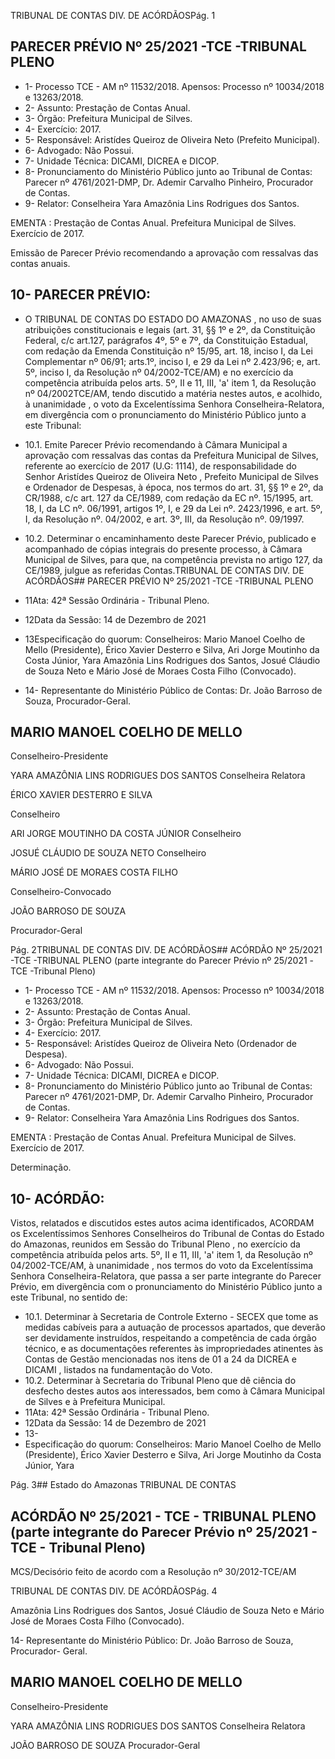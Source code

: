 TRIBUNAL DE CONTAS DIV. DE ACÓRDÃOSPág. 1

## PARECER PRÉVIO Nº 25/2021 -TCE -TRIBUNAL PLENO

- 1- Processo TCE - AM nº 11532/2018. Apensos: Processo nº  10034/2018 e 13263/2018.
- 2- Assunto: Prestação de Contas Anual.
- 3- Órgão: Prefeitura Municipal de Silves.
- 4- Exercício: 2017.
- 5- Responsável: Aristídes Queiroz de Oliveira Neto (Prefeito Municipal).
- 6- Advogado: Não Possui.
- 7- Unidade Técnica: DICAMI, DICREA e DICOP.
- 8- Pronunciamento  do  Ministério  Público  junto  ao  Tribunal  de  Contas: Parecer  nº 4761/2021-DMP,  Dr. Ademir Carvalho Pinheiro, Procurador de Contas.
- 9- Relator: Conselheira Yara Amazônia Lins Rodrigues dos Santos.

EMENTA :  Prestação  de  Contas  Anual.    Prefeitura Municipal de Silves.  Exercício de 2017.

Emissão de Parecer Prévio recomendando a aprovação com ressalvas das contas anuais.

## 10-  PARECER PRÉVIO:

- O  TRIBUNAL  DE  CONTAS  DO  ESTADO  DO  AMAZONAS ,  no  uso  de  suas atribuições constitucionais e legais (art. 31, §§ 1º e 2º, da Constituição Federal, c/c art.127, parágrafos 4º, 5º e 7º, da Constituição Estadual, com redação da Emenda Constituição nº 15/95,  art.  18,  inciso  I,  da  Lei  Complementar  nº  06/91;  arts.1º,  inciso  I,  e  29  da  Lei  nº 2.423/96;  e,  art.  5º,  inciso  I,  da  Resolução  nº  04/2002-TCE/AM)  e  no  exercício  da competência  atribuída  pelos  arts.  5º,  II  e  11,  III,  'a'  item  1,  da  Resolução  nº  04/2002TCE/AM, tendo discutido a matéria nestes autos, e acolhido, à unanimidade ,  o  voto  da Excelentíssima Senhora Conselheira-Relatora, em divergência com o pronunciamento do Ministério Público junto a este Tribunal:
- 10.1. Emite  Parecer  Prévio  recomendando  à  Câmara  Municipal  a aprovação  com  ressalvas das  contas  da  Prefeitura  Municipal  de Silves, referente ao exercício de 2017 (U.G: 1114), de responsabilidade do Senhor Aristídes Queiroz de Oliveira Neto , Prefeito  Municipal  de  Silves  e  Ordenador  de  Despesas,  à época, nos termos do art. 31, §§ 1º e 2º, da CR/1988, c/c art. 127 da CE/1989, com redação da EC nº. 15/1995, art. 18, I, da LC nº. 06/1991, artigos 1º, I, e 29 da Lei nº. 2423/1996, e art. 5º, I, da Resolução nº. 04/2002, e art. 3º, III, da Resolução nº. 09/1997.
- 10.2. Determinar o  encaminhamento  deste  Parecer  Prévio,  publicado  e acompanhado de cópias integrais  do  presente  processo,  à  Câmara Municipal de Silves, para que, na competência prevista no artigo 127, da CE/1989, julgue as referidas Contas.TRIBUNAL DE CONTAS DIV. DE ACÓRDÃOS## PARECER PRÉVIO Nº 25/2021 -TCE -TRIBUNAL PLENO

- 11Ata: 42ª Sessão Ordinária - Tribunal Pleno.
- 12Data da Sessão: 14 de Dezembro de 2021
- 13Especificação do quorum: Conselheiros: Mario Manoel Coelho de Mello (Presidente), Érico Xavier Desterro e Silva, Ari Jorge Moutinho da Costa Júnior, Yara Amazônia Lins Rodrigues dos Santos, Josué Cláudio de Souza Neto e Mário José de Moraes Costa Filho (Convocado).
- 14-  Representante  do  Ministério  Público  de  Contas: Dr. João  Barroso  de  Souza, Procurador-Geral.

## MARIO MANOEL COELHO DE MELLO

Conselheiro-Presidente

YARA AMAZÔNIA LINS RODRIGUES DOS SANTOS Conselheira Relatora

ÉRICO XAVIER DESTERRO E SILVA

Conselheiro

ARI JORGE MOUTINHO DA COSTA JÚNIOR Conselheiro

JOSUÉ CLÁUDIO DE SOUZA NETO Conselheiro

MÁRIO JOSÉ DE MORAES COSTA FILHO

Conselheiro-Convocado

JOÃO BARROSO DE SOUZA

Procurador-Geral

Pág. 2TRIBUNAL DE CONTAS DIV. DE ACÓRDÃOS## ACÓRDÃO Nº 25/2021 -TCE -TRIBUNAL PLENO (parte integrante do Parecer Prévio nº 25/2021 -TCE -Tribunal Pleno)

- 1- Processo TCE - AM nº 11532/2018. Apensos: Processo nº  10034/2018 e 13263/2018.
- 2- Assunto: Prestação de Contas Anual.
- 3- Órgão: Prefeitura Municipal de Silves.
- 4- Exercício: 2017.
- 5- Responsável: Aristídes Queiroz de Oliveira Neto (Ordenador de Despesa).
- 6- Advogado: Não Possui.
- 7- Unidade Técnica: DICAMI, DICREA e DICOP.
- 8- Pronunciamento  do  Ministério  Público  junto  ao  Tribunal  de  Contas: Parecer  nº 4761/2021-DMP,  Dr. Ademir Carvalho Pinheiro, Procurador de Contas.
- 9- Relator: Conselheira Yara Amazônia Lins Rodrigues dos Santos.

EMENTA :  Prestação  de  Contas  Anual.    Prefeitura Municipal de Silves. Exercício de 2017.

Determinação.

## 10-  ACÓRDÃO:

Vistos, relatados e discutidos estes autos acima identificados, ACORDAM os Excelentíssimos Senhores Conselheiros do Tribunal de Contas do Estado do Amazonas, reunidos em Sessão do Tribunal Pleno , no exercício da competência atribuída pelos arts. 5º, II e 11, III, 'a' item 1, da Resolução nº 04/2002-TCE/AM, à unanimidade , nos termos do voto da Excelentíssima Senhora Conselheira-Relatora, que passa a ser parte integrante do Parecer Prévio, em divergência com o pronunciamento do Ministério Público junto a este Tribunal, no sentido de:

- 10.1. Determinar à Secretaria de Controle Externo - SECEX que tome as medidas  cabíveis  para  a  autuação  de  processos  apartados,  que deverão ser devidamente instruídos, respeitando a competência de cada órgão técnico, e as documentações referentes às impropriedades  atinentes  às Contas  de  Gestão mencionadas  nos itens de 01 a 24 da DICREA e DICAMI , listados na fundamentação do Voto.
- 10.2. Determinar à Secretaria do Tribunal Pleno que dê ciência do desfecho destes  autos  aos  interessados,  bem  como  à  Câmara  Municipal  de Silves e à Prefeitura Municipal.
- 11Ata: 42ª Sessão Ordinária - Tribunal Pleno.
- 12Data da Sessão: 14 de Dezembro de 2021
- 13-
- Especificação do quorum: Conselheiros: Mario Manoel Coelho de Mello (Presidente), Érico Xavier Desterro e Silva, Ari Jorge Moutinho da Costa Júnior, Yara

Pág. 3## Estado do Amazonas TRIBUNAL DE CONTAS

## ACÓRDÃO Nº 25/2021 - TCE - TRIBUNAL PLENO (parte integrante do Parecer Prévio nº 25/2021 - TCE - Tribunal Pleno)

MCS/Decisório feito de acordo com a Resolução nº 30/2012-TCE/AM

TRIBUNAL DE CONTAS DIV. DE ACÓRDÃOSPág. 4

Amazônia Lins Rodrigues dos Santos, Josué Cláudio de Souza Neto e Mário José de Moraes Costa Filho (Convocado).

14-  Representante do Ministério Público: Dr. João Barroso de Souza, Procurador- Geral.

## MARIO MANOEL COELHO DE MELLO

Conselheiro-Presidente

YARA AMAZÔNIA LINS RODRIGUES DOS SANTOS Conselheira Relatora

JOÃO BARROSO DE SOUZA Procurador-Geral